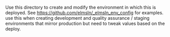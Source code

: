 Use this directory to create and modify the environment in which this is deployed. See https://github.com/elmsln/_elmsln_env_config for examples.
use this when creating development and quality assurance / staging environments that mirror production but need to tweak values based on the deploy.